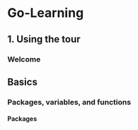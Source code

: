 # Go-Learning

## 1. Using the tour

### Welcome

## Basics

### Packages, variables, and functions

#### Packages


